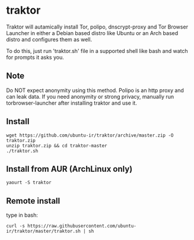 # traktor
Traktor will autamically install Tor, polipo, dnscrypt-proxy and Tor Browser Launcher in either a Debian based distro like Ubuntu or an Arch based distro  and configures them as well.

To do this, just run 'traktor.sh' file in a supported shell like bash and watch for prompts it asks you.

## Note
Do NOT expect anonymity using this method. Polipo is an http proxy and can leak data. If you need anonymity or strong privacy, manually run torbrowser-launcher after installing traktor and use it.

## Install
    wget https://github.com/ubuntu-ir/traktor/archive/master.zip -O traktor.zip
    unzip traktor.zip && cd traktor-master
    ./traktor.sh
## Install from AUR (ArchLinux only)
    yaourt -S traktor

## Remote install
type in bash:

    curl -s https://raw.githubusercontent.com/ubuntu-ir/traktor/master/traktor.sh | sh
